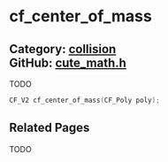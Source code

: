 [](../header.md ':include')

# cf_center_of_mass

Category: [collision](/api_reference?id=collision)  
GitHub: [cute_math.h](https://github.com/RandyGaul/cute_framework/blob/master/include/cute_math.h)  
---

TODO

```cpp
CF_V2 cf_center_of_mass(CF_Poly poly);
```

## Related Pages

TODO  
